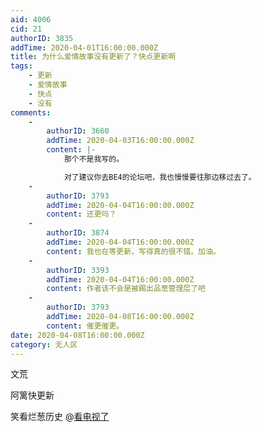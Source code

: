 ```yaml
---
aid: 4006
cid: 21
authorID: 3835
addTime: 2020-04-01T16:00:00.000Z
title: 为什么爱情故事没有更新了？快点更新啊
tags:
    - 更新
    - 爱情故事
    - 快点
    - 没有
comments:
    -
        authorID: 3660
        addTime: 2020-04-03T16:00:00.000Z
        content: |-
            那个不是我写的。

            对了建议你去BE4的论坛吧，我也慢慢要往那边移过去了。
    -
        authorID: 3793
        addTime: 2020-04-04T16:00:00.000Z
        content: 还更吗？
    -
        authorID: 3874
        addTime: 2020-04-04T16:00:00.000Z
        content: 我也在等更新，写得真的很不错。加油。
    -
        authorID: 3393
        addTime: 2020-04-04T16:00:00.000Z
        content: 作者该不会是被踢出品葱管理层了吧
    -
        authorID: 3793
        addTime: 2020-04-08T16:00:00.000Z
        content: 催更催更。
date: 2020-04-08T16:00:00.000Z
category: 无人区
---
```


文荒

阿篱快更新

笑看烂葱历史 @[看电视了](/member/%E7%9C%8B%E7%94%B5%E8%A7%86%E4%BA%86)
